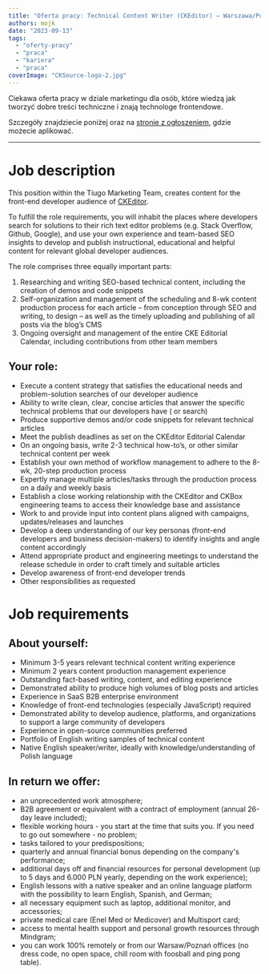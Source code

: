 ```yaml
---
title: "Oferta pracy: Technical Content Writer (CKEditor) – Warszawa/Poznań/zdalnie"
authors: mojk
date: "2023-09-13"
tags:
  - "oferty-pracy"
  - "praca"
  - "kariera"
  - "praca"
coverImage: "CKSource-logo-2.jpg"
---
```


Ciekawa oferta pracy w dziale marketingu dla osób, które wiedzą jak tworzyć dobre treści techniczne i znają technologe
frontendowe.

Szczegóły znajdziecie poniżej oraz
na [stronie z ogłoszeniem](https://cksource.recruitee.com/o/technical-content-writer-ckeditor), gdzie możecie aplikować.

---

# Job description

This position within the Tiugo Marketing Team, creates content for the front-end developer audience
of [CKEditor](https://ckeditor.com/ckeditor-5/).

To fulfill the role requirements, you will inhabit the places where developers search for solutions to their rich text
editor problems (e.g. Stack Overflow, Github, Google), and use your own experience and team-based SEO insights to
develop and publish instructional, educational and helpful content for relevant global developer audiences.

The role comprises three equally important parts:

1. Researching and writing SEO-based technical content, including the creation of demos and code snippets
2. Self-organization and management of the scheduling and 8-wk content production process for each article – from
   conception through SEO and writing, to design – as well as the timely uploading and publishing of all posts via the
   blog’s CMS
3. Ongoing oversight and management of the entire CKE Editorial Calendar, including contributions from other team
   members

## Your role:

* Execute a content strategy that satisfies the educational needs and problem-solution searches of our developer
  audience
* Ability to write clean, clear, concise articles that answer the specific technical problems that our developers have (
  or search)
* Produce supportive demos and/or code snippets for relevant technical articles
* Meet the publish deadlines as set on the CKEditor Editorial Calendar
* On an ongoing basis, write 2-3 technical how-to’s, or other similar technical content per week
* Establish your own method of workflow management to adhere to the 8-wk, 20-step production process
* Expertly manage multiple articles/tasks through the production process on a daily and weekly basis
* Establish a close working relationship with the CKEditor and CKBox engineering teams to access their knowledge base
  and assistance
* Work to and provide input into content plans aligned with campaigns, updates/releases and launches
* Develop a deep understanding of our key personas (front-end developers and business decision-makers) to identify
  insights and angle content accordingly
* Attend appropriate product and engineering meetings to understand the release schedule in order to craft timely and
  suitable articles
* Develop awareness of front-end developer trends
* Other responsibilities as requested

# Job requirements

## About yourself:

* Minimum 3-5 years relevant technical content writing experience
* Minimum 2 years content production management experience
* Outstanding fact-based writing, content, and editing experience
* Demonstrated ability to produce high volumes of blog posts and articles
* Experience in SaaS B2B enterprise environment
* Knowledge of front-end technologies (especially JavaScript) required
* Demonstrated ability to develop audience, platforms, and organizations to support a large community of developers
* Experience in open-source communities preferred
* Portfolio of English writing samples of technical content
* Native English speaker/writer, ideally with knowledge/understanding of Polish language

## In return we offer:

* an unprecedented work atmosphere;
* B2B agreement or equivalent with a contract of employment (annual 26-day leave included);
* flexible working hours - you start at the time that suits you. If you need to go out somewhere - no problem;
* tasks tailored to your predispositions;
* quarterly and annual financial bonus depending on the company's performance;
* additional days off and financial resources for personal development (up to 5 days and 6.000 PLN yearly, depending on
  the work experience);
* English lessons with a native speaker and an online language platform with the possibility to learn English, Spanish,
  and German;
* all necessary equipment such as laptop, additional monitor, and accessories;
* private medical care (Enel Med or Medicover) and Multisport card;
* access to mental health support and personal growth resources through Mindgram;
* you can work 100% remotely or from our Warsaw/Poznań offices (no dress code, no open space, chill room with foosball
  and ping pong table).
